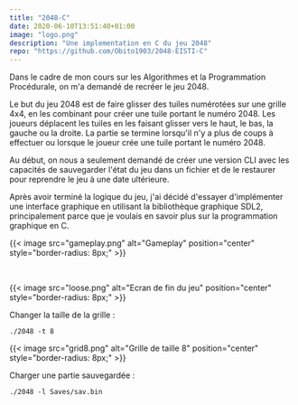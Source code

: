 ```yaml
---
title: "2048-C"
date: 2020-06-10T13:51:40+01:00
image: "logo.png"
description: "Une implementation en C du jeu 2048"
repo: "https://github.com/Obito1903/2048-EISTI-C"
---
```


Dans le cadre de mon cours sur les Algorithmes et la Programmation Procédurale, on m'a demandé de recréer le jeu 2048.

Le but du jeu 2048 est de faire glisser des tuiles numérotées sur une grille 4x4, en les combinant pour créer une tuile portant le numéro 2048. Les joueurs déplacent les tuiles en les faisant glisser vers le haut, le bas, la gauche ou la droite. La partie se termine lorsqu'il n'y a plus de coups à effectuer ou lorsque le joueur crée une tuile portant le numéro 2048.

Au début, on nous a seulement demandé de créer une version CLI avec les capacités de sauvegarder l'état du jeu dans un fichier et de le restaurer pour reprendre le jeu à une date ultérieure.

Après avoir terminé la logique du jeu, j'ai décidé d'essayer d'implémenter une interface graphique en utilisant la bibliothèque graphique SDL2, principalement parce que je voulais en savoir plus sur la programmation graphique en C.

{{< image src="gameplay.png" alt="Gameplay" position="center" style="border-radius: 8px;" >}}

<br/>

{{< image src="loose.png" alt="Ecran de fin du jeu" position="center" style="border-radius: 8px;" >}}

Changer la taille de la grille :

```shell
./2048 -t 8
```

{{< image src="grid8.png" alt="Grille de taille 8" position="center" style="border-radius: 8px;" >}}

Charger une partie sauvegardée :

```shell
./2048 -l Saves/sav.bin
```